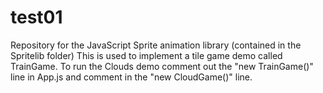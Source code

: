 test01
======

Repository for the JavaScript Sprite animation library (contained in the Spritelib folder)
This is used to implement a tile game demo called TrainGame. To run the Clouds demo comment out the "new TrainGame()" line
in App.js and comment in the "new CloudGame()" line.

